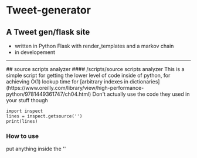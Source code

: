 # Tweet-generator

## A Tweet gen/flask site
<ul>
<li> written in Python Flask with render_templates and a markov chain </li>
<li> in developement </li>
</ul>

<hr>
## source scripts analyzer
#### /scripts/source scripts analyzer
This is a simple script for getting the lower level of code inside of python,
for achieving O(1) lookup time for [arbitrary indexes in dictionaries](https://www.oreilly.com/library/view/high-performance-python/9781449361747/ch04.html)
Don't actually use the code they used in your stuff though

```
import inspect
lines = inspect.getsource('')
print(lines)
```

### How to use
put anything inside the ''
